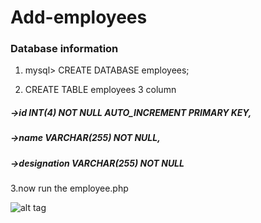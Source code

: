 # Add-employees
### Database information

1. mysql> CREATE DATABASE employees;

2. CREATE TABLE employees  3 column
  ##### ->id INT(4) NOT NULL AUTO_INCREMENT PRIMARY KEY,
  ##### ->name VARCHAR(255) NOT NULL,
  ##### ->designation VARCHAR(255) NOT NULL

3.now run the employee.php

![alt tag](http://i.imgur.com/MHq9bbN.jpg)
